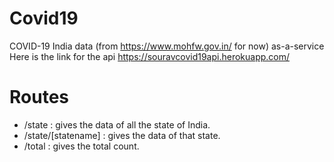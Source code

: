 # Covid19
COVID-19 India data (from https://www.mohfw.gov.in/ for now) as-a-service
Here is the link for the api https://souravcovid19api.herokuapp.com/

# Routes
* /state : gives the data of all the state of India.
* /state/[statename] : gives the data of that state.
* /total : gives the total count.
